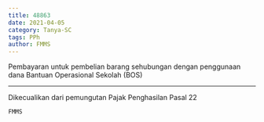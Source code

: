 ```yaml
---
title: 48863
date: 2021-04-05
category: Tanya-SC
tags: PPh
author: FMMS
---
```


Pembayaran untuk pembelian barang sehubungan dengan penggunaan dana Bantuan Operasional Sekolah (BOS)

---

Dikecualikan dari pemungutan Pajak Penghasilan Pasal 22

`FMMS`
